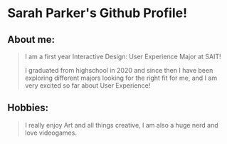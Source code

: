 # Sarah Parker's Github Profile!

## About me:
> I am a first year Interactive Design: User Experience Major at SAIT!
>
> I graduated from highschool in 2020 and since then I have been exploring different majors looking for the right fit for me, and I am very excited so far about User Experience!

## Hobbies:
> I really enjoy Art and all things creative, I am also a huge nerd and love videogames.  
